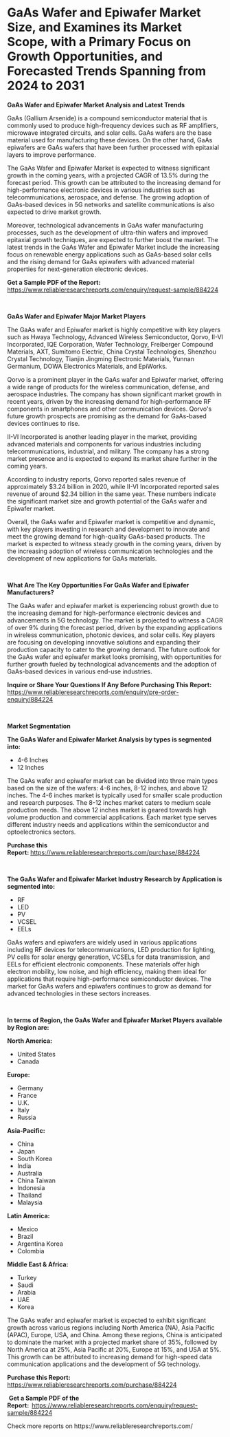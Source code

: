 <p><h1>GaAs Wafer and Epiwafer Market Size, and Examines its Market Scope, with a Primary Focus on Growth Opportunities, and Forecasted Trends Spanning from 2024 to 2031</h1></p><p><strong>GaAs Wafer and Epiwafer Market Analysis and Latest Trends</strong></p>
<p><p>GaAs (Gallium Arsenide) is a compound semiconductor material that is commonly used to produce high-frequency devices such as RF amplifiers, microwave integrated circuits, and solar cells. GaAs wafers are the base material used for manufacturing these devices. On the other hand, GaAs epiwafers are GaAs wafers that have been further processed with epitaxial layers to improve performance.</p><p>The GaAs Wafer and Epiwafer Market is expected to witness significant growth in the coming years, with a projected CAGR of 13.5% during the forecast period. This growth can be attributed to the increasing demand for high-performance electronic devices in various industries such as telecommunications, aerospace, and defense. The growing adoption of GaAs-based devices in 5G networks and satellite communications is also expected to drive market growth.</p><p>Moreover, technological advancements in GaAs wafer manufacturing processes, such as the development of ultra-thin wafers and improved epitaxial growth techniques, are expected to further boost the market. The latest trends in the GaAs Wafer and Epiwafer Market include the increasing focus on renewable energy applications such as GaAs-based solar cells and the rising demand for GaAs epiwafers with advanced material properties for next-generation electronic devices.</p></p>
<p><strong>Get a Sample PDF of the Report:&nbsp;</strong> <a href="https://www.reliableresearchreports.com/enquiry/request-sample/884224">https://www.reliableresearchreports.com/enquiry/request-sample/884224</a></p>
<p>&nbsp;</p>
<p><strong>GaAs Wafer and Epiwafer Major Market Players</strong></p>
<p><p>The GaAs wafer and Epiwafer market is highly competitive with key players such as Hwaya Technology, Advanced Wireless Semiconductor, Qorvo, II-VI Incorporated, IQE Corporation, Wafer Technology, Freiberger Compound Materials, AXT, Sumitomo Electric, China Crystal Technologies, Shenzhou Crystal Technology, Tianjin Jingming Electronic Materials, Yunnan Germanium, DOWA Electronics Materials, and EpiWorks.</p><p>Qorvo is a prominent player in the GaAs wafer and Epiwafer market, offering a wide range of products for the wireless communication, defense, and aerospace industries. The company has shown significant market growth in recent years, driven by the increasing demand for high-performance RF components in smartphones and other communication devices. Qorvo's future growth prospects are promising as the demand for GaAs-based devices continues to rise.</p><p>II-VI Incorporated is another leading player in the market, providing advanced materials and components for various industries including telecommunications, industrial, and military. The company has a strong market presence and is expected to expand its market share further in the coming years.</p><p>According to industry reports, Qorvo reported sales revenue of approximately $3.24 billion in 2020, while II-VI Incorporated reported sales revenue of around $2.34 billion in the same year. These numbers indicate the significant market size and growth potential of the GaAs wafer and Epiwafer market.</p><p>Overall, the GaAs wafer and Epiwafer market is competitive and dynamic, with key players investing in research and development to innovate and meet the growing demand for high-quality GaAs-based products. The market is expected to witness steady growth in the coming years, driven by the increasing adoption of wireless communication technologies and the development of new applications for GaAs materials.</p></p>
<p>&nbsp;</p>
<p><strong>What Are The Key Opportunities For GaAs Wafer and Epiwafer Manufacturers?</strong></p>
<p><p>The GaAs wafer and epiwafer market is experiencing robust growth due to the increasing demand for high-performance electronic devices and advancements in 5G technology. The market is projected to witness a CAGR of over 9% during the forecast period, driven by the expanding applications in wireless communication, photonic devices, and solar cells. Key players are focusing on developing innovative solutions and expanding their production capacity to cater to the growing demand. The future outlook for the GaAs wafer and epiwafer market looks promising, with opportunities for further growth fueled by technological advancements and the adoption of GaAs-based devices in various end-use industries.</p></p>
<p><strong>Inquire or Share Your Questions If Any Before Purchasing This Report:</strong> <a href="https://www.reliableresearchreports.com/enquiry/pre-order-enquiry/884224">https://www.reliableresearchreports.com/enquiry/pre-order-enquiry/884224</a></p>
<p>&nbsp;</p>
<p><strong>Market Segmentation</strong></p>
<p><strong>The GaAs Wafer and Epiwafer Market Analysis by types is segmented into:</strong></p>
<p><ul><li>4-6 Inches</li><li>12 Inches</li></ul></p>
<p><p>The GaAs wafer and epiwafer market can be divided into three main types based on the size of the wafers: 4-6 inches, 8-12 inches, and above 12 inches. The 4-6 inches market is typically used for smaller scale production and research purposes. The 8-12 inches market caters to medium scale production needs. The above 12 inches market is geared towards high volume production and commercial applications. Each market type serves different industry needs and applications within the semiconductor and optoelectronics sectors.</p></p>
<p><strong>Purchase this Report:&nbsp;</strong><a href="https://www.reliableresearchreports.com/purchase/884224">https://www.reliableresearchreports.com/purchase/884224</a></p>
<p>&nbsp;</p>
<p><strong>The GaAs Wafer and Epiwafer Market Industry Research by Application is segmented into:</strong></p>
<p><ul><li>RF</li><li>LED</li><li>PV</li><li>VCSEL</li><li>EELs</li></ul></p>
<p><p>GaAs wafers and epiwafers are widely used in various applications including RF devices for telecommunications, LED production for lighting, PV cells for solar energy generation, VCSELs for data transmission, and EELs for efficient electronic components. These materials offer high electron mobility, low noise, and high efficiency, making them ideal for applications that require high-performance semiconductor devices. The market for GaAs wafers and epiwafers continues to grow as demand for advanced technologies in these sectors increases.</p></p>
<p>&nbsp;</p>
<p><strong>In terms of Region, the GaAs Wafer and Epiwafer Market Players available by Region are:</strong></p>
<p>
    <p> <strong> North America: </strong>
        <ul>
            <li>United States</li>
            <li>Canada</li>
        </ul>
        </p> 
    <p> <strong> Europe: </strong>
        <ul>
            <li>Germany</li>
            <li>France</li>
            <li>U.K.</li>
            <li>Italy</li>
            <li>Russia</li>
        </ul>
        </p> 
    <p> <strong> Asia-Pacific: </strong>
        <ul>
            <li>China</li>
            <li>Japan</li>
            <li>South Korea</li>
            <li>India</li>
            <li>Australia</li>
            <li>China Taiwan</li>
            <li>Indonesia</li>
            <li>Thailand</li>
            <li>Malaysia</li>
        </ul>
        </p> 
    <p> <strong> Latin America: </strong>
        <ul>
            <li>Mexico</li>
            <li>Brazil</li>
            <li>Argentina Korea</li>
            <li>Colombia</li>
        </ul>
        </p> 
    <p> <strong> Middle East & Africa: </strong>
        <ul>
            <li>Turkey</li>
            <li>Saudi</li>
            <li>Arabia</li>
            <li>UAE</li>
            <li>Korea</li>
        </ul>
    </p>
    </p>
<p><p>The GaAs wafer and epiwafer market is expected to exhibit significant growth across various regions including North America (NA), Asia Pacific (APAC), Europe, USA, and China. Among these regions, China is anticipated to dominate the market with a projected market share of 35%, followed by North America at 25%, Asia Pacific at 20%, Europe at 15%, and USA at 5%. This growth can be attributed to increasing demand for high-speed data communication applications and the development of 5G technology.</p></p>
<p><strong>Purchase this Report: </strong><a href="https://www.reliableresearchreports.com/purchase/884224">https://www.reliableresearchreports.com/purchase/884224</a></p>
<p>&nbsp;<strong>Get a Sample PDF of the Report:&nbsp;&nbsp;</strong><a href="https://www.reliableresearchreports.com/enquiry/request-sample/884224">https://www.reliableresearchreports.com/enquiry/request-sample/884224</a></p>
<p><strong></strong></p>
<p>Check more reports on https://www.reliableresearchreports.com/</p>